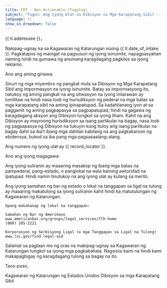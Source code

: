 ```yaml
---
title: CRT - Non-Actionable (Tagalog)
subject: "Tugon: Ang Iyong Ulat sa Dibisyon sa Mga Karapatang Sibil – {{ record_locator }} mula sa Seksyon na {{ tl.section_name }}"
language: tl
show_in_dropdown: false
---
```

{{ tl.addressee }}，

Nakipag-ugnay ka sa Kagawaran ng Katarungan noong {{ tl.date_of_intake }}.  Pagkatapos ng maingat na pagsusuri ng iyong isinumite, napagpasyahan naming hindi na gumawa ng anumang karagdagang pagkilos sa iyong reklamo.

Ano ang aming ginawa:

Sinuri ng mga miyembro ng pangkat mula sa Dibisyon ng Mga Karapatang Sibil ang impormasyon na iyong isinumite. Batay sa impormasyong ito, natukoy ng aming pangkat na ang sitwasyon na iyong inilarawan ay lumilitaw na hindi nasa loob ng hurisdiksyon ng pederal na mga batas sa mga karapatang sibil na aming ipinapatupad.  Sa kadahilanang iyon at sa paggamit ng aming pagpapasya sa pagpapatupad, hindi na gagawa ng karagdagang aksyon ang Dibisyon tungkol sa iyong liham.  Kahit na ang Dibisyon ay mayroong hurisdiksyon sa isang partikular na bagay, nasa loob ng pagpapasya ng Dibisyon na tukuyin kung ituloy ang isang partikular na bagay dahil sa iba’t ibang mga dahilan kabilang na ang pagkakaroon ng ebidensya, bukod sa iba pang mga pagsasaalang-alang.

Ang numero ng iyong ulat ay {{ record_locator }}.

Ano ang iyong magagawa:

Ang iyong suliranin ay maaaring masakop ng ibang mga batas na pampederal, pang-estado, o panglokal na wala kaming awtoridad na ipatupad. Hindi namin tinutukoy na ang iyong ulat ay kulang sa merito.

Ang iyong samahan ng bar ng estado o lokal na tanggapan sa ligal na tulong ay maaaring makatulong sa iyong suliranin kahit hindi ka matutulungan ng Kagawaran ng Katarungan.

    Upang makahanap ng lokal na tanggapan:

    Samahan ng Bar ng Amerikano
    www.americanbar.org/groups/legal_services/flh-home
    (800) 285-2221

    Korporasyon ng Serbisyong Ligal (o mga Tanggapan sa Ligal na Tulong)
    www.lsc.gov/find-legal-aid

Salamat sa paglaan mo ng oras na makipag-ugnay sa Kagawaran ng Katarungan tungkol sa iyong mga pagkabahala. Nagsisisi kami na hindi kami makapagbigay ng karagdagang tulong sa bagay na ito.

Taos-puso,

Kagawaran ng Katarungan ng Estados Unidos
Dibisyon sa mga Karapatang Sibil
